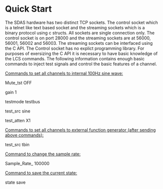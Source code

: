 # Quick Start

The SDAS hardware has two distinct TCP sockets. The control socket which is a telnet like text based socket and the streaming sockets which is a binary protocol using c structs. All sockets are single connection only. The control socket is on port 28000 and the streaming sockets are at 56000, 56001, 56002 and 56003. The streaming sockets can be interfaced using the C API. The Control socket has no explict programming library.   For purposes of exersizing the C API it is necessary to have basic knowledge of the LCS commands. The following information contains enough basic commands to inject test signals and control the basic features of a channel.

<u>Commands to set all channels to internal 100Hz sine wave:</u>

Mute_tst OFF

gain 1

testmode testbus

test_src sine

test_atten X1

<u>Commands to set all channels to external function generator (after sending above commands):</u>

test_src tbin

<u>Command to change the sample rate:</u>

Sample_Rate_ 100000

<u>Command to save the current state:</u>

state save
